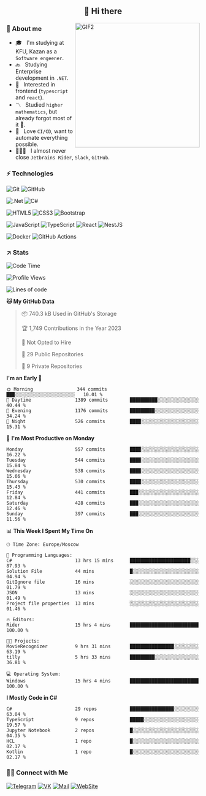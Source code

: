 <h2 align="center">👋 Hi there</h1>
<img align="right" alt="GIF2" src="https://user-images.githubusercontent.com/77479370/183249372-b46e9216-d622-4f3a-ad67-84b1a2c3049c.gif" width="325"/>


<h3>🧐 About me</h3>

- 🎓 &nbsp; I'm studying at KFU, Kazan as a `Software engeener`.
- 🔙 &nbsp; Studying Enterprise development in `.NET`.
- 💠 &nbsp; Interested in frontend (`typescript` and `react`).
- 〽️ &nbsp; Studied `higher mathematics`, but already forgot most of it 🤪.
- 💚 &nbsp; Love `CI/CD`, want to automate everything possible.
- 👨🏻‍💻 &nbsp; I almost never close `Jetbrains Rider`, `Slack`, `GitHub`. 


<h3>⚡ Technologies</h3>

![Git](https://img.shields.io/badge/git-%23F05033.svg?style=for-the-badge&logo=git&logoColor=white)
![GitHub](https://img.shields.io/badge/GitHub-100000?style=for-the-badge&logo=github&logoColor=white)

![.Net](https://img.shields.io/badge/.NET-5C2D91?style=for-the-badge&logo=.net&logoColor=white)
![C#](https://img.shields.io/badge/c%23-%23239120.svg?style=for-the-badge&logo=c-sharp&logoColor=white)

![HTML5](https://img.shields.io/badge/html5-%23E34F26.svg?style=for-the-badge&logo=html5&logoColor=white)
![CSS3](https://img.shields.io/badge/css3-%231572B6.svg?style=for-the-badge&logo=css3&logoColor=white)
![Bootstrap](https://img.shields.io/badge/Bootstrap-563D7C?style=for-the-badge&logo=bootstrap&logoColor=white)

![JavaScript](https://img.shields.io/badge/javascript-%23323330.svg?style=for-the-badge&logo=javascript&logoColor=%23F7DF1E)
![TypeScript](https://img.shields.io/badge/typescript-%23007ACC.svg?style=for-the-badge&logo=typescript&logoColor=white)
![React](https://img.shields.io/badge/react-%2320232a.svg?style=for-the-badge&logo=react&logoColor=%2361DAFB)
![NestJS](https://img.shields.io/badge/nestjs-E0234E?style=for-the-badge&logo=nestjs&logoColor=white)

![Docker](https://img.shields.io/badge/docker-%230db7ed.svg?style=for-the-badge&logo=docker&logoColor=white)
![GitHub Actions](https://img.shields.io/badge/github%20actions-%232671E5.svg?style=for-the-badge&logo=githubactions&logoColor=white)


<h3>↗️ Stats</h3>


<!--START_SECTION:waka-->
![Code Time](http://img.shields.io/badge/Code%20Time-861%20hrs%2059%20mins-blue)

![Profile Views](http://img.shields.io/badge/Profile%20Views-0-blue)

![Lines of code](https://img.shields.io/badge/From%20Hello%20World%20I%27ve%20Written-2.5%20million%20lines%20of%20code-blue)

**🐱 My GitHub Data** 

> 📦 740.3 kB Used in GitHub's Storage 
 > 
> 🏆 1,749 Contributions in the Year 2023
 > 
> 🚫 Not Opted to Hire
 > 
> 📜 29 Public Repositories 
 > 
> 🔑 9 Private Repositories 
 > 
**I'm an Early 🐤** 

```text
🌞 Morning                344 commits         ███░░░░░░░░░░░░░░░░░░░░░░   10.01 % 
🌆 Daytime                1389 commits        ██████████░░░░░░░░░░░░░░░   40.44 % 
🌃 Evening                1176 commits        █████████░░░░░░░░░░░░░░░░   34.24 % 
🌙 Night                  526 commits         ████░░░░░░░░░░░░░░░░░░░░░   15.31 % 
```
📅 **I'm Most Productive on Monday** 

```text
Monday                   557 commits         ████░░░░░░░░░░░░░░░░░░░░░   16.22 % 
Tuesday                  544 commits         ████░░░░░░░░░░░░░░░░░░░░░   15.84 % 
Wednesday                538 commits         ████░░░░░░░░░░░░░░░░░░░░░   15.66 % 
Thursday                 530 commits         ████░░░░░░░░░░░░░░░░░░░░░   15.43 % 
Friday                   441 commits         ███░░░░░░░░░░░░░░░░░░░░░░   12.84 % 
Saturday                 428 commits         ███░░░░░░░░░░░░░░░░░░░░░░   12.46 % 
Sunday                   397 commits         ███░░░░░░░░░░░░░░░░░░░░░░   11.56 % 
```


📊 **This Week I Spent My Time On** 

```text
🕑︎ Time Zone: Europe/Moscow

💬 Programming Languages: 
C#                       13 hrs 15 mins      ██████████████████████░░░   87.93 % 
Solution File            44 mins             █░░░░░░░░░░░░░░░░░░░░░░░░   04.94 % 
GitIgnore file           16 mins             ░░░░░░░░░░░░░░░░░░░░░░░░░   01.79 % 
JSON                     13 mins             ░░░░░░░░░░░░░░░░░░░░░░░░░   01.49 % 
Project file properties  13 mins             ░░░░░░░░░░░░░░░░░░░░░░░░░   01.46 % 

🔥 Editors: 
Rider                    15 hrs 4 mins       █████████████████████████   100.00 % 

🐱‍💻 Projects: 
MovieRecognizer          9 hrs 31 mins       ████████████████░░░░░░░░░   63.19 % 
tilly                    5 hrs 33 mins       █████████░░░░░░░░░░░░░░░░   36.81 % 

💻 Operating System: 
Windows                  15 hrs 4 mins       █████████████████████████   100.00 % 
```

**I Mostly Code in C#** 

```text
C#                       29 repos            ████████████████░░░░░░░░░   63.04 % 
TypeScript               9 repos             █████░░░░░░░░░░░░░░░░░░░░   19.57 % 
Jupyter Notebook         2 repos             █░░░░░░░░░░░░░░░░░░░░░░░░   04.35 % 
HCL                      1 repo              █░░░░░░░░░░░░░░░░░░░░░░░░   02.17 % 
Kotlin                   1 repo              █░░░░░░░░░░░░░░░░░░░░░░░░   02.17 % 
```




<!--END_SECTION:waka-->


<h3> 🤝🏻 Connect with Me </h3>

[![Telegram](https://img.shields.io/badge/Telegram-2CA5E0?style=for-the-badge&logo=telegram&logoColor=white)](https://t.me/ASLipatov)
[![VK](https://img.shields.io/badge/вконтакте-%232E87FB.svg?&style=for-the-badge&logo=vk&logoColor=white)](https://vk.com/lipatov.alexander)
[![Mail](https://img.shields.io/badge/Email-red?&style=for-the-badge&logo=Mail.Ru)](mailto:lipatov.work@bk.ru)
[![WebSite](https://img.shields.io/badge/-lipatovalexander.github.io-green?style=for-the-badge)](https://lipatovalexander.github.io)
